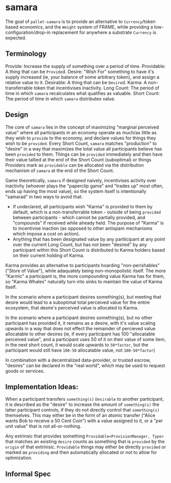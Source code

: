 # samara

The goal of `pallet-samara` is to provide an alternative to `Currency`/token based economics, and the `Weight` system of FRAME, while providing a low-configuration/drop-in replacement for anywhere a substrate `Currency` is expected.

## Terminology

Provide: Increase the supply of something over a period of time.
Providable: A thing that can be `Provide`d.
Desire: "Wish For" something to have it's supply increased (ie, your balance of some arbitrary token), and assign a relative value to it.
Desirable: A thing that can be `Desire`d.
Karma: A non-transferrable token that incentivises inactivity. 
Long Count: The period of time in which `samara` recalculates what qualifies as valuable.
Short Count: The period of time in which `samara` distributes value.


## Design 

The core of `samara` lies in the concept of maximizing "marginal perceived value" where all participants in an economy operate as much/as little as they wish to `provide` to the economy, and declare values for things they wish to be `provided`. Every Short Count, `samara` matches "production" to "desire" in a way that maximizes the total value all participants believe has been `provided` to them. Things can be `provided` immediately and then have their value tallied at the end of the Short Count (suboptimal) or things Providers mark as `providable` can be allocated via the distribution mechanism of `samara` at the end of the Short Count.

Game theoretically, `samara` if designed naively, incentivises activity over inactivity (whoever plays the "paperclip game" and "trades up" most often, ends up having the most  value), so the system itself is intentionally "samarad" in two ways to avoid that:
* If undeclared, all participants wish "Karma" is provided to them by default, which is a non-transferrable token - outside of being `provided` between participants - which cannot be partially provided, and "compounds" if received while already held. The purpose of "Karma" is to incentivise inaction (as opposed to other antispam mechanisms which impose a cost on action). 
* Anything that has been designated value by any pariticipant at any point over the current Long Count, but has not been "desired" by any participant within this Short Count is distributed to Karma holders based on their current holding of Karma.

Karma provides an alternative to participants hoarding "non-perishables" ("Store of Value"), while adaquately being non-monopolistic itself. The more "Karmic" a participant is, the more compounding value Karma has for them, so "Karma Whales" naturally turn into sinks to maintain the value of Karma itself.

In the scenario where a participant desires something(s), but meeting that desire would lead to a suboptimal total perceived value for the entire ecosystem, that desire's perceived value is allocated to Karma.

In the scenario where a participant desires something(s), but no other participant has provided it, it remains as a desire, with it's value scaling upwards in a way that does not effect the remainder of percieved value allocatable to other desires (ie, if every participant has 100 "allocatable perceived value", and a participant uses 50 of it on their value of some item, in the next short count, it would scale upwards to `50*factor`, but the participant would still have `100-50` allocatable value, not `100-50*factor`)

In combination with a decentralized data-provider, or trusted escrow, "desires" can be declared in the "real world", which may be used to request goods or services. 

## Implementation Ideas:

When a participant transfers `something(s)` `Desirable` to another participant, it is described as the "desire" to increase the amount of `something(s)` the latter participant controls, if they do not directly control that `something(s)` themselves. This may either be in the form of an atomic transfer ("Alice wants Bob to receive a 50 Cent Coin") with a value assigned to it, or a "per unit value" that is not all-or-nothing.

Any extrinsic that provides something `Providable<ProvisionManager, Type>` that matches an existing `desire` counts as something that is `provided` by the `origin` of that extrinisic. `Providable` things may either be directly `provided` or marked as `providing` and then automatically allocated or not to allow for optimization. 

## Informal Spec